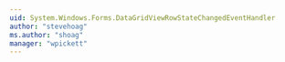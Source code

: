 ```yaml
---
uid: System.Windows.Forms.DataGridViewRowStateChangedEventHandler
author: "stevehoag"
ms.author: "shoag"
manager: "wpickett"
---
```

